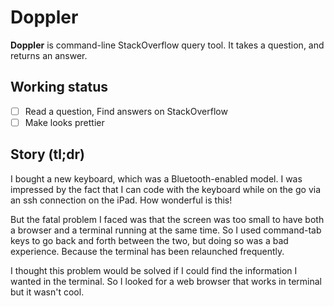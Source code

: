# Doppler

**Doppler** is command-line StackOverflow query tool. It takes a question,
and returns an answer.

## Working status

- [ ] Read a question, Find answers on StackOverflow
- [ ] Make looks prettier

## Story (tl;dr)

I bought a new keyboard, which was a Bluetooth-enabled model.
I was impressed by the fact that I can code with the keyboard while on
the go via an ssh connection on the iPad. How wonderful is this!

But the fatal problem I faced was that the screen was too small to have
both a browser and a terminal running at the same time.
So I used command-tab keys to go back and forth between the two,
but doing so was a bad experience.
Because the terminal has been relaunched frequently.

I thought this problem would be solved if I could find the information
I wanted in the terminal. So I looked for a web browser that works in 
terminal but it wasn't cool.